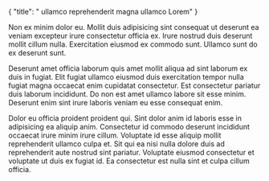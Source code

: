 {
  "title": " ullamco reprehenderit magna ullamco Lorem"
}

Non ex minim dolor eu. Mollit duis adipisicing sint consequat ut deserunt ea veniam excepteur irure consectetur officia ex. Irure nostrud duis deserunt mollit cillum nulla. Exercitation eiusmod ex commodo sunt. Ullamco sunt do ex deserunt sunt.

Deserunt amet officia laborum quis amet mollit aliqua ad sint laborum ex duis in fugiat. Elit fugiat ullamco eiusmod duis exercitation tempor nulla fugiat magna occaecat enim cupidatat consectetur. Est consectetur pariatur duis laborum incididunt. Do non est amet ullamco labore sit esse minim. Deserunt enim sint irure laboris veniam eu esse consequat enim.

Dolor eu officia proident proident qui. Sint dolor anim id laboris esse in adipisicing ea aliquip anim. Consectetur id commodo deserunt incididunt occaecat irure minim irure cillum. Voluptate id esse aliquip mollit reprehenderit ullamco culpa et. Sit qui ea nisi nulla dolore duis ad reprehenderit aute nostrud sint pariatur. Voluptate eiusmod consectetur et voluptate ut duis ex fugiat id. Ea consectetur est nulla sint et culpa cillum officia.